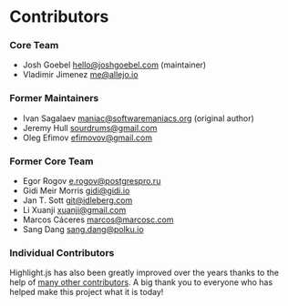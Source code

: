 # Contributors


### Core Team

- Josh Goebel <hello@joshgoebel.com> (maintainer)
- Vladimir Jimenez <me@allejo.io>

### Former Maintainers

- Ivan Sagalaev <maniac@softwaremaniacs.org> (original author)
- Jeremy Hull <sourdrums@gmail.com>
- Oleg Efimov <efimovov@gmail.com>

### Former Core Team

- Egor Rogov <e.rogov@postgrespro.ru>
- Gidi Meir Morris <gidi@gidi.io>
- Jan T. Sott <git@idleberg.com>
- Li Xuanji <xuanji@gmail.com>
- Marcos Cáceres <marcos@marcosc.com>
- Sang Dang <sang.dang@polku.io>


### Individual Contributors

Highlight.js has also been greatly improved over the years thanks to the help of [many other contributors](https://github.com/highlightjs/highlight.js/graphs/contributors).  A big thank you to everyone who has helped make this project what it is today!
